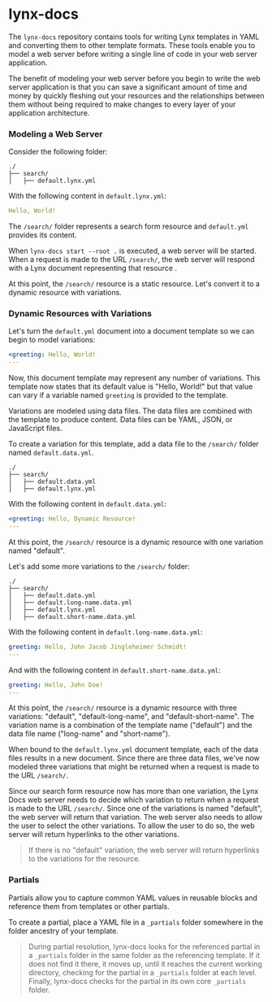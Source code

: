 # lynx-docs
The `lynx-docs` repository contains tools for writing Lynx templates in YAML and converting them to other template formats. These tools enable you to model a web server before writing a single line of code in your web server application.

The benefit of modeling your web server before you begin to write the web server application is that you can save a significant amount of time and money by quickly fleshing out your resources and the relationships between them without being required to make changes to every layer of your application architecture.

### Modeling a Web Server

Consider the following folder:

```
./
├── search/
│   ├── default.lynx.yml
```

With the following content in `default.lynx.yml`:
  
```YAML
Hello, World!
```
  
The `/search/` folder represents a search form resource and `default.yml` provides its content.

When `lynx-docs start --root .` is executed, a web server will be started. When a request is made to the URL `/search/`, the web server will respond with a Lynx document representing that resource .

At this point, the `/search/` resource is a static resource. Let's convert it to a dynamic resource with variations.

### Dynamic Resources with Variations

Let's turn the `default.yml` document into a document template so we can begin to model variations:

```YAML
<greeting: Hello, World!
---
```

Now, this document template may represent any number of variations. This template now states that its default value is "Hello, World!" but that value can vary if a variable named `greeting` is provided to the template.

Variations are modeled using data files. The data files are combined with the template to produce content. Data files can be YAML, JSON, or JavaScript files.

To create a variation for this template, add a data file to the `/search/` folder named `default.data.yml`.

```
./
├── search/
│   ├── default.data.yml
│   ├── default.lynx.yml
```

With the following content in `default.data.yml`:

```YAML
<greeting: Hello, Dynamic Resource!
---
```

At this point, the `/search/` resource is a dynamic resource with one variation named "default".

Let's add some more variations to the `/search/` folder:

```
./
├── search/
│   ├── default.data.yml
│   ├── default.long-name.data.yml
│   ├── default.lynx.yml
│   ├── default.short-name.data.yml
```

With the following content in `default.long-name.data.yml`:

```YAML
greeting: Hello, John Jacob Jingleheimer Schmidt!
---
```

And with the following content in `default.short-name.data.yml`:

```YAML
greeting: Hello, John Doe!
---
```

At this point, the `/search/` resource is a dynamic resource with three variations: "default", "default-long-name", and "default-short-name". The variation name is a combination of the template name ("default") and the data file name ("long-name" and "short-name").

When bound to the `default.lynx.yml` document template, each of the data files results in a new document. Since there are three data files, we've now modeled three variations that might be returned when a request is made to the URL `/search/`.

Since our search form resource now has more than one variation, the Lynx Docs web server needs to decide which variation to return when a request is made to the URL `/search/`. Since one of the variations is named "default", the web server will return that variation. The web server also needs to allow the user to select the other variations. To allow the user to do so, the web server will return hyperlinks to the other variations.

> If there is no "default" variation, the web server will return hyperlinks to the variations for the resource.

### Partials

Partials allow you to capture common YAML values in reusable blocks and reference
them from templates or other partials.

To create a partial, place a YAML file in a `_partials` folder somewhere in
the folder ancestry of your template.

> During partial resolution, lynx-docs looks for the referenced partial
in a `_partials` folder in the same folder as the referencing template. 
If it does not find it there, it moves up, until it reaches the current 
working directory, checking for the partial in a `_partials` folder at each 
level. Finally, lynx-docs checks for the partial in its own core `_partials`
folder.
